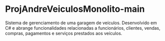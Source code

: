 # ProjAndreVeiculosMonolito-main
Sistema de gerenciamento de uma garagem de veículos. Desenvolvido em C# e abrange funcionalidades relacionadas a funcionários, clientes, vendas, compras, pagamentos e serviços prestados aos veículos. 
